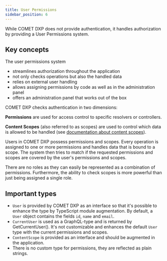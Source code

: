 ```yaml
---
title: User Permissions
sidebar_position: 6
---
```


While COMET DXP does not provide authentication, it handles authorization by providing a User Permissions system.

## Key concepts

The user permissions system

-   streamlines authorization throughout the application
-   not only checks operations but also the handled data
-   relies on external user handling
-   allows assigning permissions by code as well as in the administration panel
-   offers an administration panel that works out of the box

COMET DXP checks authentication in two dimensions:

**Permissions** are used for access control to specific resolvers or controllers.

**Content Scopes** (also referred to as scopes) are used to control which data is allowed to be handled (see [documentation about content scopes](/docs/content-scope)).

Users in COMET DXP possess permissions and scopes. Every operation is assigned to one or more permissions and handles data that is bound to a scope. The system then tries to match if the requested permissions and scopes are covered by the user's permissions and scopes.

There are no roles as they can easily be represented as a combination of permissions. Furthermore, the ability to check scopes is more powerful than just being assigned a single role.

## Important types

-   `User` is provided by COMET DXP as an interface so that it's possible to enhance the type by TypeScript module augmentation. By default, a ` User` object contains the fields `id`, `name` and `email`.
-   `CurrentUser` is used as a GraphQL-type and is returned by GetCurrentUser(). It's not customizable and enhances the default `User` type with the current permissions and scopes.
-   `ContentScope` is provided as an interface and should be augmented in the application.
-   There is no custom type for permissions, they are reflected as plain strings.
